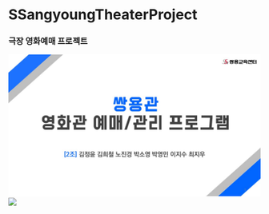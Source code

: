 # SSangyoungTheaterProject
### 극장 영화예매 프로젝트
![](https://github.com/rlawjddbs/SSangyoungTheaterProject/blob/master/readme_resource/ppt/1.jpg)
![](https://github.com/rlawjddbs/SSangyoungTheaterProject/blob/master/readme_resource/admin_member_manager.gif)
